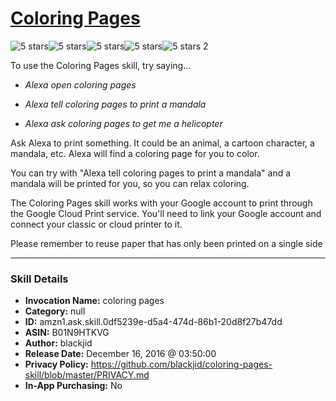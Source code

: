 # [Coloring Pages](http://alexa.amazon.com/#skills/amzn1.ask.skill.0df5239e-d5a4-474d-86b1-20d8f27b47dd)
![5 stars](../../images/ic_star_black_18dp_1x.png)![5 stars](../../images/ic_star_black_18dp_1x.png)![5 stars](../../images/ic_star_black_18dp_1x.png)![5 stars](../../images/ic_star_black_18dp_1x.png)![5 stars](../../images/ic_star_black_18dp_1x.png) 2

To use the Coloring Pages skill, try saying...

* *Alexa open coloring pages*

* *Alexa tell coloring pages to print a mandala*

* *Alexa ask coloring pages to get me a helicopter*

Ask Alexa to print something. It could be an animal, a cartoon character, a mandala, etc. Alexa will find a coloring page for you to color.

You can try with "Alexa tell coloring pages to print a mandala" and a mandala will be printed for you, so you can relax coloring.

The Coloring Pages skill works with your Google account to print through the Google Cloud Print service. You'll need to link your Google account and connect your classic or cloud printer to it.

Please remember to reuse paper that has only been printed on a single side

***

### Skill Details

* **Invocation Name:** coloring pages
* **Category:** null
* **ID:** amzn1.ask.skill.0df5239e-d5a4-474d-86b1-20d8f27b47dd
* **ASIN:** B01N9HTKVG
* **Author:** blackjid
* **Release Date:** December 16, 2016 @ 03:50:00
* **Privacy Policy:** https://github.com/blackjid/coloring-pages-skill/blob/master/PRIVACY.md
* **In-App Purchasing:** No
